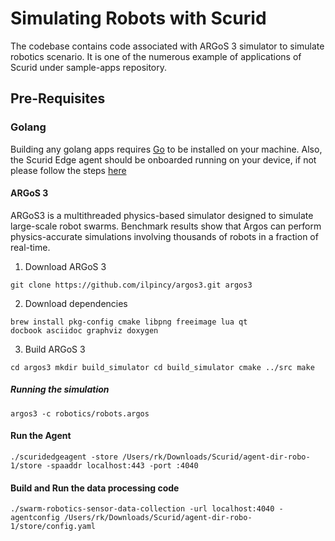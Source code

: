 # Simulating Robots with Scurid
The codebase contains code associated with ARGoS 3 simulator to simulate robotics scenario. It is one of the numerous example of applications of Scurid under sample-apps repository. 

## Pre-Requisites

### Golang

Building any golang apps requires [Go](https://golang.org/doc/install) to be installed on your machine.
Also, the Scurid Edge agent should be onboarded running on your device, if not please follow the steps [here](https://docs.scurid.com/v23.0.2.1/autonomousDeviceOnboarding/)

#### ARGoS 3
ARGoS3 is a multithreaded physics-based simulator designed to simulate large-scale robot swarms. Benchmark results show that Argos can perform physics-accurate simulations involving thousands of robots in a fraction of real-time.

1. Download ARGoS 3
```
git clone https://github.com/ilpincy/argos3.git argos3
```
2. Download dependencies
```
brew install pkg-config cmake libpng freeimage lua qt
docbook asciidoc graphviz doxygen
```
3.  Build ARGoS 3

```
cd argos3 mkdir build_simulator cd build_simulator cmake ../src make

```

##### Running the simulation
```
argos3 -c robotics/robots.argos

```

#### Run the Agent
```
./scuridedgeagent -store /Users/rk/Downloads/Scurid/agent-dir-robo-1/store -spaaddr localhost:443 -port :4040

```

#### Build and Run the data processing code 
```
./swarm-robotics-sensor-data-collection -url localhost:4040 -agentconfig /Users/rk/Downloads/Scurid/agent-dir-robo-1/store/config.yaml

```